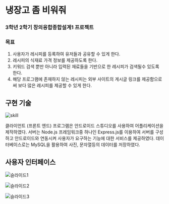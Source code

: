 # 냉장고 좀 비워줘

### 3학년 2학기 창의융합종합설계1 프로젝트


### 목표
1. 사용자가 레시피를 등록하여 유저들과 공유할 수 있게 한다.
2. 레시피의 식재료 가격 정보를 제공하도록 한다.
3. 키워드 검색 뿐만 아니라 입력된 재료들을 기반으로 한 레시피가 검색될수 있도록 한다.
4. 해당 프로그램에 존재하지 않는 레시피는 외부 사이트의 게시글 링크를 제공함으로써 보다 많은 레시피를 제공할 수 있게 한다.
   
   
   
## 구현 기술

![skill](https://user-images.githubusercontent.com/58140426/106448619-5e1a0d80-64c6-11eb-9335-b3663101c7f6.png)

 클라이언트 (프론트 엔드) 프로그램은 안드로이드 스튜디오를 사용하여 어플리케이션을 제작하였다.
 서버는 Node.js 프레임워크중 하나인 Express.js를 이용하여 서버를 구성하고 안드로이드와 연동시켜 사용자가 요구하는 기능에 대한 서비스를 제공하였다.
 데이터베이스로는 MySQL을 활용하여 사진, 문자열등의 데이터를 저장하였다.
 
 
 
 ## 사용자 인터페이스
 
![슬라이드1](https://user-images.githubusercontent.com/58140426/106449741-a2f27400-64c7-11eb-9d0d-0f8c91e1a704.JPG)

![슬라이드2](https://user-images.githubusercontent.com/58140426/106449752-a5ed6480-64c7-11eb-83a7-e150eeb4f1cc.JPG)

![슬라이드3](https://user-images.githubusercontent.com/58140426/106449753-a7b72800-64c7-11eb-8d3c-d9a61dce809c.JPG)

